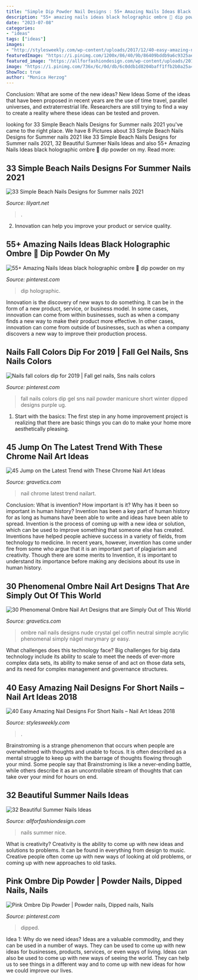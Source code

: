 ```yaml
---
title: "Simple Dip Powder Nail Designs : 55+ Amazing Nails Ideas Black Holographic Ombre 🌈 Dip Powder On My"
description: "55+ amazing nails ideas black holographic ombre 🌈 dip powder on my"
date: "2023-07-08"
categories:
- "ideas"
tags: ["ideas"]
images:
- "http://stylesweekly.com/wp-content/uploads/2017/12/40-easy-amazing-nail-designs-for-short-nails-nail-art-ideas-2018-24.jpg"
featuredImage: "https://i.pinimg.com/1200x/86/40/9b/86409bddb9a6c9325ae84824aed0f514.jpg"
featured_image: "https://allforfashiondesign.com/wp-content/uploads/2013/06/very-nice-nails-27.jpg"
image: "https://i.pinimg.com/736x/6c/0d/db/6c0ddb1d8204baff1ffb2b0a25a42cff.jpg"
ShowToc: true
author: "Monica Herzog"
---
```



Conclusion: What are some of the new ideas?
New Ideas
Some of the ideas that have been proposed in recent years are the use of time travel, parallel universes, and extraterrestrial life. Researchers are still trying to find a way to create a reality where these ideas can be tested and proven.

	

		
looking for 33 Simple Beach Nails Designs for Summer nails 2021 you've came to the right place. We have 8 Pictures about 33 Simple Beach Nails Designs for Summer nails 2021 like 33 Simple Beach Nails Designs for Summer nails 2021, 32 Beautiful Summer Nails Ideas and also 55+ Amazing Nails Ideas black holographic ombre 🌈 dip powder on my. Read more:
		
    
## 33 Simple Beach Nails Designs For Summer Nails 2021

<img loading=lazy src="https://lilyart.net/wp-content/uploads/2021/05/1-13-768x1152.jpg" onerror="this.onerror=null;this.src='https://tse3.mm.bing.net/th?id=OIP.1nHNQ3zVFpYQLrT3NdErUAHaLH&amp;pid=15.1';" alt="33 Simple Beach Nails Designs for Summer nails 2021">

_Source: lilyart.net_

>. 

	

2. Innovation can help you improve your product or service quality.

    
## 55+ Amazing Nails Ideas Black Holographic Ombre 🌈 Dip Powder On My

<img loading=lazy src="https://i.pinimg.com/736x/6c/0d/db/6c0ddb1d8204baff1ffb2b0a25a42cff.jpg" onerror="this.onerror=null;this.src='https://tse2.mm.bing.net/th?id=OIP.BszPw5OLyj3qm7BMvMzUKgHaNK&amp;pid=15.1';" alt="55+ Amazing Nails Ideas black holographic ombre 🌈 dip powder on my">

_Source: pinterest.com_

>dip holographic. 

	

Innovation is the discovery of new ways to do something. It can be in the form of a new product, service, or business model. In some cases, innovation can come from within businesses, such as when a company finds a new way to make their product more effective. In other cases, innovation can come from outside of businesses, such as when a company discovers a new way to improve their production process.

    
## Nails Fall Colors Dip For 2019 | Fall Gel Nails, Sns Nails Colors

<img loading=lazy src="https://i.pinimg.com/736x/5d/f8/04/5df804c6cbaf748b6525f30fb0698a37.jpg" onerror="this.onerror=null;this.src='https://tse4.mm.bing.net/th?id=OIP.cK0pw08IDJ3IS01z_Nv-igAAAA&amp;pid=15.1';" alt="Nails fall colors dip for 2019 | Fall gel nails, Sns nails colors">

_Source: pinterest.com_

>fall nails colors dip gel sns nail powder manicure short winter dipped designs purple ug. 

	

1. Start with the basics: The first step in any home improvement project is realizing that there are basic things you can do to make your home more aesthetically pleasing.

    
## 45 Jump On The Latest Trend With These Chrome Nail Art Ideas

<img loading=lazy src="https://www.gravetics.com/wp-content/uploads/2017/04/chromeflames-nailart-naildesigns-naildesign-beautifulnails.jpg" onerror="this.onerror=null;this.src='https://tse3.mm.bing.net/th?id=OIP.wt5uldaze20S812oyHwP5QHaHa&amp;pid=15.1';" alt="45 Jump on the Latest Trend with These Chrome Nail Art Ideas">

_Source: gravetics.com_

>nail chrome latest trend nailart. 

	

Conclusion: What is invention? How important is it? Why has it been so important in human history?
Invention has been a key part of human history for as long as humans have been able to write and ideas have been able to spread. Invention is the process of coming up with a new idea or solution, which can be used to improve something that someone else has created. Inventions have helped people achieve success in a variety of fields, from technology to medicine. In recent years, however, invention has come under fire from some who argue that it is an important part of plagiarism and creativity. Though there are some merits to Invention, it is important to understand its importance before making any decisions about its use in human history.

    
## 30 Phenomenal Ombre Nail Art Designs That Are Simply Out Of This World

<img loading=lazy src="https://www.gravetics.com/wp-content/uploads/2017/08/Nude-ombre-nails.jpg" onerror="this.onerror=null;this.src='https://tse4.mm.bing.net/th?id=OIP.OWSIGsdCgMHVjE1sPzJXnQHaJ_&amp;pid=15.1';" alt="30 Phenomenal Ombre Nail Art Designs that are Simply Out of This World">

_Source: gravetics.com_

>ombre nail nails designs nude crystal gel coffin neutral simple acrylic phenomenal simply nägel marymary gr easy. 

	

What challenges does this technology face?
Big challenges for big data technology include its ability to scale to meet the needs of ever-more complex data sets, its ability to make sense of and act on those data sets, and its need for complex management and governance structures.

    
## 40 Easy Amazing Nail Designs For Short Nails – Nail Art Ideas 2018

<img loading=lazy src="http://stylesweekly.com/wp-content/uploads/2017/12/40-easy-amazing-nail-designs-for-short-nails-nail-art-ideas-2018-24.jpg" onerror="this.onerror=null;this.src='https://tse2.mm.bing.net/th?id=OIP.RDCSrC1de7KSU8UbuGQ4mgHaHa&amp;pid=15.1';" alt="40 Easy Amazing Nail Designs For Short Nails – Nail Art Ideas 2018">

_Source: stylesweekly.com_

>. 

	

Brainstroming is a strange phenomenon that occurs when people are overwhelmed with thoughts and unable to focus. It is often described as a mental struggle to keep up with the barrage of thoughts flowing through your mind. Some people say that Brainstroming is like a never-ending battle, while others describe it as an uncontrollable stream of thoughts that can take over your mind for hours on end.

    
## 32 Beautiful Summer Nails Ideas

<img loading=lazy src="https://allforfashiondesign.com/wp-content/uploads/2013/06/very-nice-nails-27.jpg" onerror="this.onerror=null;this.src='https://tse2.mm.bing.net/th?id=OIP.KLXF9BUjLLR9qgy-YPBm_gHaHk&amp;pid=15.1';" alt="32 Beautiful Summer Nails Ideas">

_Source: allforfashiondesign.com_

>nails summer nice. 

	

What is creativity?
Creativity is the ability to come up with new ideas and solutions to problems. It can be found in everything from design to music. Creative people often come up with new ways of looking at old problems, or coming up with new approaches to old tasks.

    
## Pink Ombre Dip Powder | Powder Nails, Dipped Nails, Nails

<img loading=lazy src="https://i.pinimg.com/1200x/86/40/9b/86409bddb9a6c9325ae84824aed0f514.jpg" onerror="this.onerror=null;this.src='https://tse2.mm.bing.net/th?id=OIP.ffs5VJwc5auqAKi6APqfgQHaLL&amp;pid=15.1';" alt="Pink Ombre Dip Powder | Powder nails, Dipped nails, Nails">

_Source: pinterest.com_

>dipped. 

	

Idea 1: Why do we need ideas?
Ideas are a valuable commodity, and they can be used in a number of ways. They can be used to come up with new ideas for businesses, products, services, or even ways of living. Ideas can also be used to come up with new ways of seeing the world. They can help us to see things in a different way and to come up with new ideas for how we could improve our lives.


